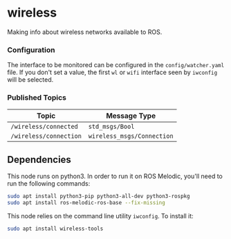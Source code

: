 # wireless
Making info about wireless networks available to ROS.

### Configuration
The interface to be monitored can be configured in the `config/watcher.yaml` file. If you don't set a value, the first `wl` or `wifi` interface seen by `iwconfig` will be selected.

### Published Topics

Topic | Message Type 
--- | ---
`/wireless/connected` | `std_msgs/Bool`
`/wireless/connection` | `wireless_msgs/Connection`

## Dependencies
This node runs on python3. In order to run it on ROS Melodic, you'll need to run the following commands:

```bash
sudo apt install python3-pip python3-all-dev python3-rospkg
sudo apt install ros-melodic-ros-base --fix-missing
```
This node relies on the command line utility `iwconfig`. To install it:
```bash
sudo apt install wireless-tools
```

